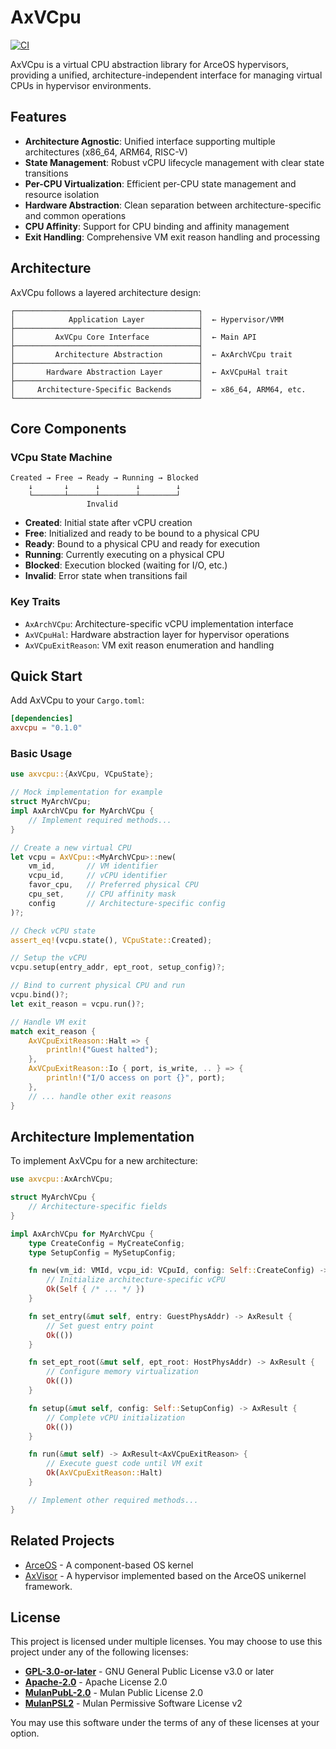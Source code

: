 # AxVCpu

[![CI](https://github.com/arceos-hypervisor/x86_vcpu/actions/workflows/ci.yml/badge.svg?branch=master)](https://github.com/arceos-hypervisor/x86_vcpu/actions/workflows/ci.yml)

AxVCpu is a virtual CPU abstraction library for ArceOS hypervisors, providing a unified, architecture-independent interface for managing virtual CPUs in hypervisor environments.

## Features

- **Architecture Agnostic**: Unified interface supporting multiple architectures (x86_64, ARM64, RISC-V)
- **State Management**: Robust vCPU lifecycle management with clear state transitions
- **Per-CPU Virtualization**: Efficient per-CPU state management and resource isolation  
- **Hardware Abstraction**: Clean separation between architecture-specific and common operations
- **CPU Affinity**: Support for CPU binding and affinity management
- **Exit Handling**: Comprehensive VM exit reason handling and processing

## Architecture

AxVCpu follows a layered architecture design:

```
┌─────────────────────────────────────────┐
│            Application Layer            │  ← Hypervisor/VMM
├─────────────────────────────────────────┤
│         AxVCpu Core Interface           │  ← Main API
├─────────────────────────────────────────┤
│         Architecture Abstraction        │  ← AxArchVCpu trait
├─────────────────────────────────────────┤
│       Hardware Abstraction Layer        │  ← AxVCpuHal trait
├─────────────────────────────────────────┤
│     Architecture-Specific Backends      │  ← x86_64, ARM64, etc.
└─────────────────────────────────────────┘
```

## Core Components

### VCpu State Machine

```
Created → Free → Ready → Running → Blocked
    ↓       ↓      ↓        ↓        ↓
    └───────┴──────┴────────┴────────┘
                 Invalid
```

- **Created**: Initial state after vCPU creation
- **Free**: Initialized and ready to be bound to a physical CPU
- **Ready**: Bound to a physical CPU and ready for execution
- **Running**: Currently executing on a physical CPU
- **Blocked**: Execution blocked (waiting for I/O, etc.)
- **Invalid**: Error state when transitions fail

### Key Traits

- `AxArchVCpu`: Architecture-specific vCPU implementation interface
- `AxVCpuHal`: Hardware abstraction layer for hypervisor operations
- `AxVCpuExitReason`: VM exit reason enumeration and handling

## Quick Start

Add AxVCpu to your `Cargo.toml`:

```toml
[dependencies]
axvcpu = "0.1.0"
```

### Basic Usage

```rust
use axvcpu::{AxVCpu, VCpuState};

// Mock implementation for example
struct MyArchVCpu;
impl AxArchVCpu for MyArchVCpu {
    // Implement required methods...
}

// Create a new virtual CPU
let vcpu = AxVCpu::<MyArchVCpu>::new(
    vm_id,       // VM identifier
    vcpu_id,     // vCPU identifier  
    favor_cpu,   // Preferred physical CPU
    cpu_set,     // CPU affinity mask
    config       // Architecture-specific config
)?;

// Check vCPU state
assert_eq!(vcpu.state(), VCpuState::Created);

// Setup the vCPU
vcpu.setup(entry_addr, ept_root, setup_config)?;

// Bind to current physical CPU and run
vcpu.bind()?;
let exit_reason = vcpu.run()?;

// Handle VM exit
match exit_reason {
    AxVCpuExitReason::Halt => {
        println!("Guest halted");
    },
    AxVCpuExitReason::Io { port, is_write, .. } => {
        println!("I/O access on port {}", port);
    },
    // ... handle other exit reasons
}
```

## Architecture Implementation

To implement AxVCpu for a new architecture:

```rust
use axvcpu::AxArchVCpu;

struct MyArchVCpu {
    // Architecture-specific fields
}

impl AxArchVCpu for MyArchVCpu {
    type CreateConfig = MyCreateConfig;
    type SetupConfig = MySetupConfig;

    fn new(vm_id: VMId, vcpu_id: VCpuId, config: Self::CreateConfig) -> AxResult<Self> {
        // Initialize architecture-specific vCPU
        Ok(Self { /* ... */ })
    }

    fn set_entry(&mut self, entry: GuestPhysAddr) -> AxResult {
        // Set guest entry point
        Ok(())
    }

    fn set_ept_root(&mut self, ept_root: HostPhysAddr) -> AxResult {
        // Configure memory virtualization
        Ok(())
    }

    fn setup(&mut self, config: Self::SetupConfig) -> AxResult {
        // Complete vCPU initialization
        Ok(())
    }

    fn run(&mut self) -> AxResult<AxVCpuExitReason> {
        // Execute guest code until VM exit
        Ok(AxVCpuExitReason::Halt)
    }

    // Implement other required methods...
}
```

## Related Projects

- [ArceOS](https://github.com/arceos-org/arceos) - A component-based OS kernel
- [AxVisor](https://github.com/arceos-hypervisor/axvisor) - A hypervisor implemented based on the ArceOS unikernel framework.

## License

This project is licensed under multiple licenses. You may choose to use this project under any of the following licenses:

- **[GPL-3.0-or-later](LICENSE.GPLv3)** - GNU General Public License v3.0 or later
- **[Apache-2.0](LICENSE.Apache2)** - Apache License 2.0
- **[MulanPubL-2.0](LICENSE.MulanPubL2)** - Mulan Public License 2.0
- **[MulanPSL2](LICENSE.MulanPSL2)** - Mulan Permissive Software License v2

You may use this software under the terms of any of these licenses at your option.
